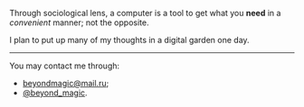 Through sociological lens, a computer is a tool to get what you **need** in a *convenient* manner; not the opposite.

I plan to put up many of my thoughts in a digital garden one day.

___

You may contact me through:

- [beyondmagic@mail.ru](mailto:beyondmagic@mail.ru);
- [@beyond_magic](https://t.me/beyond_magic).
